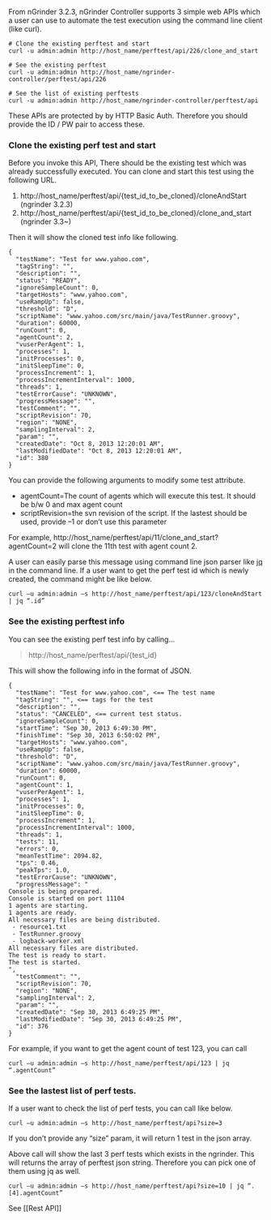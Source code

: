 From nGrinder 3.2.3, nGrinder Controller supports 3 simple web APIs which a user can use to automate the test execution using the command line client (like curl).
```
# Clone the existing perftest and start
curl -u admin:admin http://host_name/perftest/api/226/clone_and_start

# See the existing perftest
curl -u admin:admin http://host_name/ngrinder-controller/perftest/api/226

# See the list of existing perftests
curl -u admin:admin http://host_name/ngrinder-controller/perftest/api
```

These APIs are protected by by HTTP Basic Auth. Therefore you should provide the ID / PW pair to access these.

### Clone the existing perf test and start
Before you invoke this API, There should be the existing test which was already successfully executed. You can clone and start this test using the following URL.

1. http://host_name/perftest/api/{test_id_to_be_cloned}/cloneAndStart (ngrinder 3.2.3)
2. http://host_name/perftest/api/{test_id_to_be_cloned}/clone_and_start (ngrinder 3.3~)

Then it will show the cloned test info like following.
```
{
  "testName": "Test for www.yahoo.com",
  "tagString": "",
  "description": "",
  "status": "READY",
  "ignoreSampleCount": 0,
  "targetHosts": "www.yahoo.com",
  "useRampUp": false,
  "threshold": "D",
  "scriptName": "www.yahoo.com/src/main/java/TestRunner.groovy",
  "duration": 60000,
  "runCount": 0,
  "agentCount": 2,
  "vuserPerAgent": 1,
  "processes": 1,
  "initProcesses": 0,
  "initSleepTime": 0,
  "processIncrement": 1,
  "processIncrementInterval": 1000,
  "threads": 1,
  "testErrorCause": "UNKNOWN",
  "progressMessage": "",
  "testComment": "",
  "scriptRevision": 70,
  "region": "NONE",
  "samplingInterval": 2,
  "param": "",
  "createdDate": "Oct 8, 2013 12:20:01 AM",
  "lastModifiedDate": "Oct 8, 2013 12:20:01 AM",
  "id": 380
}
```

You can provide the following arguments to modify some test attribute.
- agentCount=The count of agents which will execute this test. It should be b/w 0 and max agent count
- scriptRevision=the svn revision of the script. If the lastest should be used, provide –1 or don’t use this parameter

For example, http://host_name/perftest/api/11/clone_and_start?agentCount=2 will clone the 11th test with agent count 2.

A user can easily parse this message using command line json parser like [jq](http://stedolan.github.io/jq/) in the command line. If a user want to get the perf test id which is newly created, the command might be like below.
```
curl –u admin:admin –s http://host_name/perftest/api/123/cloneAndStart | jq “.id”
```

### See the existing perftest info
You can see the existing perf test info by calling…
>http://host_name/perftest/api/{test_id}

This will show the following info in the format of JSON.
```
{
  "testName": "Test for www.yahoo.com", <== The test name
  "tagString": "", <== tags for the test
  "description": "",
  "status": "CANCELED", <== current test status.
  "ignoreSampleCount": 0,
  "startTime": "Sep 30, 2013 6:49:30 PM",
  "finishTime": "Sep 30, 2013 6:50:02 PM",
  "targetHosts": "www.yahoo.com",
  "useRampUp": false,
  "threshold": "D",
  "scriptName": "www.yahoo.com/src/main/java/TestRunner.groovy",
  "duration": 60000,
  "runCount": 0,
  "agentCount": 1,
  "vuserPerAgent": 1,
  "processes": 1,
  "initProcesses": 0,
  "initSleepTime": 0,
  "processIncrement": 1,
  "processIncrementInterval": 1000,
  "threads": 1,
  "tests": 11,
  "errors": 0,
  "meanTestTime": 2094.82,
  "tps": 0.46,
  "peakTps": 1.0,
  "testErrorCause": "UNKNOWN",
  "progressMessage": "
Console is being prepared.
Console is started on port 11104
1 agents are starting.
1 agents are ready.
All necessary files are being distributed.
 - resource1.txt
 - TestRunner.groovy
 - logback-worker.xml
All necessary files are distributed.
The test is ready to start.
The test is started.
",
  "testComment": "",
  "scriptRevision": 70,
  "region": "NONE",
  "samplingInterval": 2,
  "param": "",
  "createdDate": "Sep 30, 2013 6:49:25 PM",
  "lastModifiedDate": "Sep 30, 2013 6:49:25 PM",
  "id": 376
}
```

For example, if you want to get the agent count of test 123, you can call
```
curl –u admin:admin –s http://host_name/perftest/api/123 | jq “.agentCount”
```

### See the lastest list of perf tests.
If a user want to check the list of perf tests, you can call like below.
```
curl –u admin:admin –s http://host_name/perftest/api?size=3
```

If you don’t provide any “size” param, it will return 1 test in the json array.

Above call will show the last 3 perf tests which exists in the ngrinder. This will returns the array of perftest json string. Therefore you can pick one of them using jq as well.
```
curl –u admin:admin –s http://host_name/perftest/api?size=10 | jq “.[4].agentCount”
```

See [[Rest API]]
